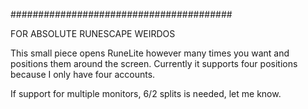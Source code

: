########################################

FOR ABSOLUTE RUNESCAPE WEIRDOS

This small piece opens RuneLite however many times you want and positions them around the screen. 
Currently it supports four positions because I only have four accounts. 

If support for multiple monitors, 6/2 splits is needed, let me know. 
